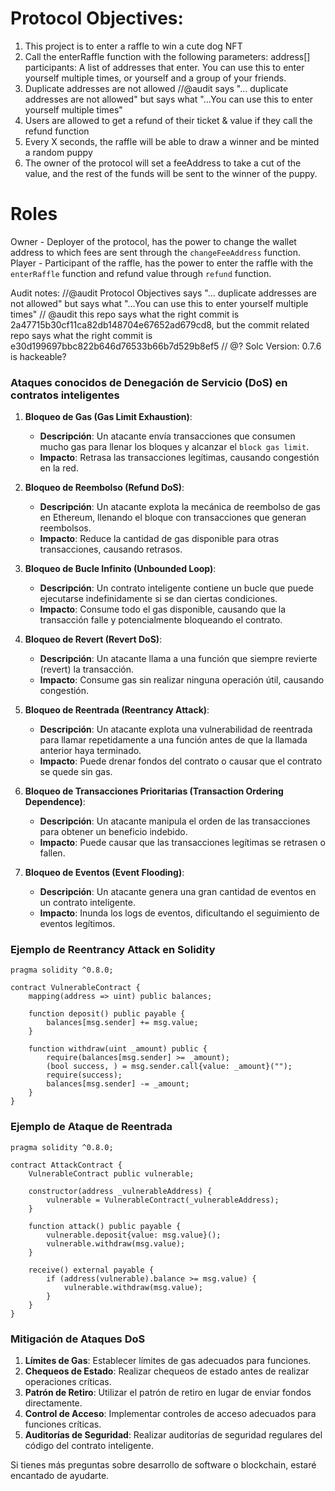 # Protocol Objectives:

1. This project is to enter a raffle to win a cute dog NFT
2. Call the enterRaffle function with the following parameters:
address[] participants: A list of addresses that enter. You can use this to enter yourself multiple times, or yourself and a group of your friends.  
3. Duplicate addresses are not allowed
//@audit says "... duplicate addresses are not allowed" but says what "...You can use this to enter yourself multiple times"
4. Users are allowed to get a refund of their ticket & value if they call the refund function
5. Every X seconds, the raffle will be able to draw a winner and be minted a random puppy
6. The owner of the protocol will set a feeAddress to take a cut of the value, and the rest of the funds will be sent to the winner of the puppy.

# Roles

Owner - Deployer of the protocol, has the power to change the wallet address to which fees are sent through the `changeFeeAddress` function.
Player - Participant of the raffle, has the power to enter the raffle with the `enterRaffle` function and refund value through `refund` function.

Audit notes:
//@audit Protocol Objectives says "... duplicate addresses are not allowed" but says what "...You can use this to enter yourself multiple times"
// @audit this repo says what the right commit is 2a47715b30cf11ca82db148704e67652ad679cd8, but the commit related repo says what the right commit is e30d199697bbc822b646d76533b66b7d529b8ef5
// @? Solc Version: 0.7.6 is hackeable?


### Ataques conocidos de Denegación de Servicio (DoS) en contratos inteligentes

1. **Bloqueo de Gas (Gas Limit Exhaustion)**:
   - **Descripción**: Un atacante envía transacciones que consumen mucho gas para llenar los bloques y alcanzar el `block gas limit`.
   - **Impacto**: Retrasa las transacciones legítimas, causando congestión en la red.

2. **Bloqueo de Reembolso (Refund DoS)**:
   - **Descripción**: Un atacante explota la mecánica de reembolso de gas en Ethereum, llenando el bloque con transacciones que generan reembolsos.
   - **Impacto**: Reduce la cantidad de gas disponible para otras transacciones, causando retrasos.

3. **Bloqueo de Bucle Infinito (Unbounded Loop)**:
   - **Descripción**: Un contrato inteligente contiene un bucle que puede ejecutarse indefinidamente si se dan ciertas condiciones.
   - **Impacto**: Consume todo el gas disponible, causando que la transacción falle y potencialmente bloqueando el contrato.

4. **Bloqueo de Revert (Revert DoS)**:
   - **Descripción**: Un atacante llama a una función que siempre revierte (revert) la transacción.
   - **Impacto**: Consume gas sin realizar ninguna operación útil, causando congestión.

5. **Bloqueo de Reentrada (Reentrancy Attack)**:
   - **Descripción**: Un atacante explota una vulnerabilidad de reentrada para llamar repetidamente a una función antes de que la llamada anterior haya terminado.
   - **Impacto**: Puede drenar fondos del contrato o causar que el contrato se quede sin gas.

6. **Bloqueo de Transacciones Prioritarias (Transaction Ordering Dependence)**:
   - **Descripción**: Un atacante manipula el orden de las transacciones para obtener un beneficio indebido.
   - **Impacto**: Puede causar que las transacciones legítimas se retrasen o fallen.

7. **Bloqueo de Eventos (Event Flooding)**:
   - **Descripción**: Un atacante genera una gran cantidad de eventos en un contrato inteligente.
   - **Impacto**: Inunda los logs de eventos, dificultando el seguimiento de eventos legítimos.

### Ejemplo de Reentrancy Attack en Solidity

```solidity
pragma solidity ^0.8.0;

contract VulnerableContract {
    mapping(address => uint) public balances;

    function deposit() public payable {
        balances[msg.sender] += msg.value;
    }

    function withdraw(uint _amount) public {
        require(balances[msg.sender] >= _amount);
        (bool success, ) = msg.sender.call{value: _amount}("");
        require(success);
        balances[msg.sender] -= _amount;
    }
}
```

### Ejemplo de Ataque de Reentrada

```solidity
pragma solidity ^0.8.0;

contract AttackContract {
    VulnerableContract public vulnerable;

    constructor(address _vulnerableAddress) {
        vulnerable = VulnerableContract(_vulnerableAddress);
    }

    function attack() public payable {
        vulnerable.deposit{value: msg.value}();
        vulnerable.withdraw(msg.value);
    }

    receive() external payable {
        if (address(vulnerable).balance >= msg.value) {
            vulnerable.withdraw(msg.value);
        }
    }
}
```

### Mitigación de Ataques DoS

1. **Límites de Gas**: Establecer límites de gas adecuados para funciones.
2. **Chequeos de Estado**: Realizar chequeos de estado antes de realizar operaciones críticas.
3. **Patrón de Retiro**: Utilizar el patrón de retiro en lugar de enviar fondos directamente.
4. **Control de Acceso**: Implementar controles de acceso adecuados para funciones críticas.
5. **Auditorías de Seguridad**: Realizar auditorías de seguridad regulares del código del contrato inteligente.

Si tienes más preguntas sobre desarrollo de software o blockchain, estaré encantado de ayudarte.
